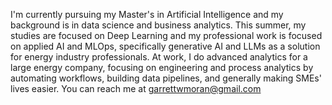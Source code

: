 I'm currently pursuing my Master's in Artificial Intelligence and my background is in data science and business analytics.
This summer, my studies are focused on Deep Learning and my professional work is focused on applied AI and MLOps, specifically generative AI and LLMs as a solution for energy industry professionals.
At work, I do advanced analytics for a large energy company, focusing on engineering and process analytics by automating workflows, building data pipelines, and generally making SMEs' lives easier.
You can reach me at [garrettwmoran@gmail.com](mailto:garrettwmoran@gmail.com)
